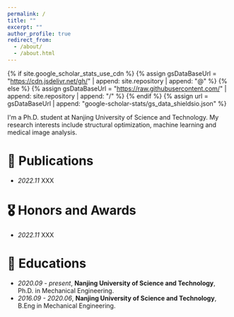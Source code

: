 ```yaml
---
permalink: /
title: ""
excerpt: ""
author_profile: true
redirect_from: 
  - /about/
  - /about.html
---
```


{% if site.google_scholar_stats_use_cdn %}
{% assign gsDataBaseUrl = "https://cdn.jsdelivr.net/gh/" | append: site.repository | append: "@" %}
{% else %}
{% assign gsDataBaseUrl = "https://raw.githubusercontent.com/" | append: site.repository | append: "/" %}
{% endif %}
{% assign url = gsDataBaseUrl | append: "google-scholar-stats/gs_data_shieldsio.json" %}

<span class='anchor' id='about-me'></span>

I'm a Ph.D. student at Nanjing University of Science and Technology. My research interests include structural optimization, machine learning and medical image analysis.

# 📝 Publications 
- *2022.11* XXX


# 🎖 Honors and Awards
- *2022.11* XXX

# 📖 Educations
- *2020.09 - present*, **Nanjing University of Science and Technology**, Ph.D. in Mechanical Engineering. 
- *2016.09 - 2020.06*, **Nanjing University of Science and Technology**, B.Eng in Mechanical Engineering. 
